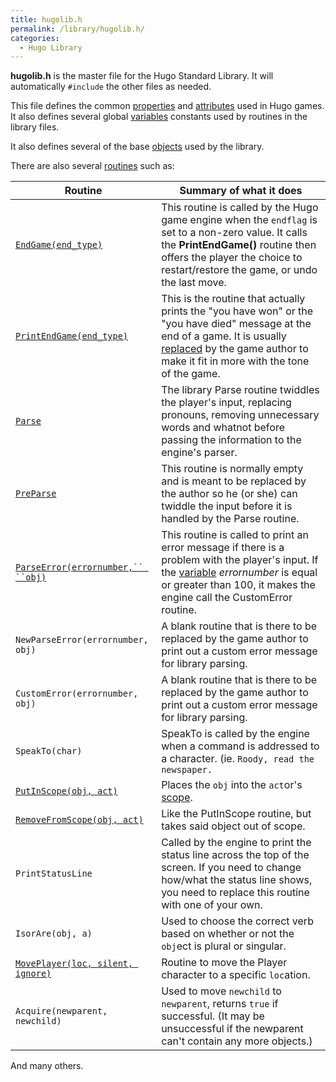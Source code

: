 ```yaml
---
title: hugolib.h
permalink: /library/hugolib.h/
categories: 
  - Hugo Library
---
```


**hugolib.h** is the master file for the Hugo Standard Library. It will
automatically `#include` the other files as needed.

This file defines the common [properties](properties/) and
[attributes](attributes/) used in Hugo games. It also defines
several global [variables](basics/variables/) constants used by
routines in the library files.

It also defines several of the base [objects](basics/objects/) used
by the library.

There are also several [routines](routines/) such as:

| Routine                                                            | Summary of what it does                                                                                                                                                                                                               |
|--------------------------------------------------------------------|---------------------------------------------------------------------------------------------------------------------------------------------------------------------------------------------------------------------------------------|
| [`EndGame(end_type)`](routines/endgame/)                          | This routine is called by the Hugo game engine when the `endflag` is set to a non-zero value. It calls the **PrintEndGame()** routine then offers the player the choice to restart/restore the game, or undo the last move.           |
| [`PrintEndGame(end_type)`](routines/printendgame/)                | This is the routine that actually prints the "you have won" or the "you have died" message at the end of a game. It is usually [replaced](guts/replace/) by the game author to make it fit in more with the tone of the game.    |
| [`Parse`](routines/parse/)                                        | The library Parse routine twiddles the player's input, replacing pronouns, removing unnecessary words and whatnot before passing the information to the engine's parser.                                                              |
| [`PreParse`](parsing/preparse/)                                  | This routine is normally empty and is meant to be replaced by the author so he (or she) can twiddle the input before it is handled by the Parse routine.                                                                              |
| [`ParseError(errornumber,`` ``obj)`](parsing/parseerror/)        | This routine is called to print an error message if there is a problem with the player's input. If the [variable](basics/variables/) *errornumber* is equal or greater than 100, it makes the engine call the CustomError routine. |
| `NewParseError(errornumber, obj)`                                  | A blank routine that is there to be replaced by the game author to print out a custom error message for library parsing.                                                                                                              |
| `CustomError(errornumber, obj)`                                    | A blank routine that is there to be replaced by the game author to print out a custom error message for library parsing.                                                                                                              |
| `SpeakTo(char)`                                                    | SpeakTo is called by the engine when a command is addressed to a character. (ie. `Roody, read the newspaper.`                                                                                                                         |
| [`PutInScope(obj, act)`](properties/in_scope/)           | Places the `obj` into the `act`or's [scope](scope/).                                                                                                                                                                        |
| [`RemoveFromScope(obj, act)`](properties/in_scope/) | Like the PutInScope routine, but takes said object out of scope.                                                                                                                                                                      |
| `PrintStatusLine`                                                  | Called by the engine to print the status line across the top of the screen. If you need to change how/what the status line shows, you need to replace this routine with one of your own.                                              |
| `IsorAre(obj, a)`                                                  | Used to choose the correct verb based on whether or not the `obj`ect is plural or singular.                                                                                                                                           |
| [`MovePlayer(loc, silent, ignore)`](routines/moveplayer/)         | Routine to move the Player character to a specific `loc`ation.                                                                                                                                                                        |
| `Acquire(newparent, newchild)`                                     | Used to move `newchild` to `newparent`, returns `true` if successful. (It may be unsuccessful if the newparent can't contain any more objects.)                                                                                       |

And many others.
